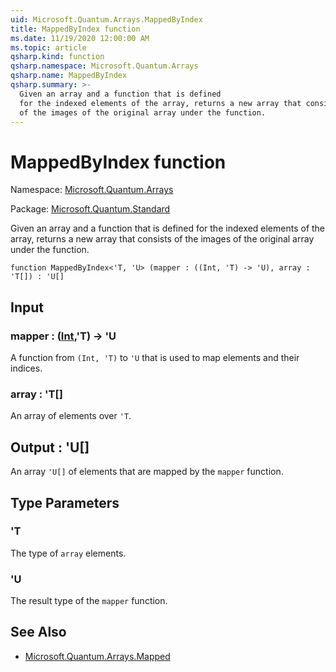```yaml
---
uid: Microsoft.Quantum.Arrays.MappedByIndex
title: MappedByIndex function
ms.date: 11/19/2020 12:00:00 AM
ms.topic: article
qsharp.kind: function
qsharp.namespace: Microsoft.Quantum.Arrays
qsharp.name: MappedByIndex
qsharp.summary: >-
  Given an array and a function that is defined
  for the indexed elements of the array, returns a new array that consists
  of the images of the original array under the function.
---
```


# MappedByIndex function

Namespace: [Microsoft.Quantum.Arrays](xref:Microsoft.Quantum.Arrays)

Package: [Microsoft.Quantum.Standard](https://nuget.org/packages/Microsoft.Quantum.Standard)


Given an array and a function that is definedfor the indexed elements of the array, returns a new array that consistsof the images of the original array under the function.

```qsharp
function MappedByIndex<'T, 'U> (mapper : ((Int, 'T) -> 'U), array : 'T[]) : 'U[]
```


## Input

### mapper : ([Int](xref:microsoft.quantum.lang-ref.int),'T) -> 'U

A function from `(Int, 'T)` to `'U` that is used to map elementsand their indices.


### array : 'T[]

An array of elements over `'T`.



## Output : 'U[]

An array `'U[]` of elements that are mapped by the `mapper` function.

## Type Parameters

### 'T

The type of `array` elements.
### 'U

The result type of the `mapper` function.

## See Also

- [Microsoft.Quantum.Arrays.Mapped](xref:Microsoft.Quantum.Arrays.Mapped)